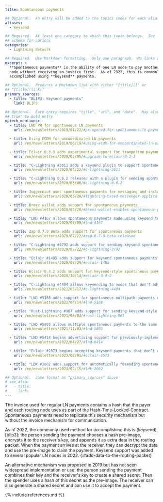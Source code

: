```yaml
---
title: Spontaneous payments

## Optional.  An entry will be added to the topics index for each alias
aliases:
  - Keysend

## Required.  At least one category to which this topic belongs.  See
## schema for options
categories:
  - Lightning Network

## Required.  Use Markdown formatting.  Only one paragraph.  No links allowed.
excerpt: >
  **Spontaneous payments** is the ability of one LN node to pay another
  node without receiving an invoice first.  As of 2022, this is commonly
  accomplished using **keysend** payments.

## Optional.  Produces a Markdown link with either "[title][]" or
## "[title](link)"
primary_sources:
  - title: "BLIP3: Keysend payments"
    link: BLIP3

## Optional.  Each entry requires "title", "url", and "date".  May also use "feature:
## true" to bold entry
optech_mentions:
  - title: LND PR for spontaneous LN payments
    url: /en/newsletters/2019/01/22/#pr-opened-for-spontaneous-ln-payments

  - title: Using ECDH for uncoordinated LN payments
    url: /en/newsletters/2019/06/19/#using-ecdh-for-uncoordinated-ln-payments

  - title: Eclair 0.3.3 adds experimental support for trampoline payments
    url: /en/newsletters/2020/02/05/#upgrade-to-eclair-0-3-3

  - title: "C-Lightning #3611 adds a keysend plugin to support spontaneous payments"
    url: /en/newsletters/2020/04/22/#c-lightning-3611

  - title: "C-Lightning 0.8.2 released with a plugin for sending spontaneous payments"
    url: /en/newsletters/2020/05/06/#c-lightning-0-8-2

  - title: Juggernaut uses spontaneous payments for messaging and instant payments"
    url: /en/newsletters/2020/05/20/#lightning-based-messenger-application-juggernaut-launches

  - title: Breez wallet adds support for spontaneous payments
    url: /en/newsletters/2020/05/20/#breez-wallet-enables-spontaneous-payments

  - title: "LND #4167 allows spontaneous payments made using keysend to be held"
    url: /en/newsletters/2020/07/08/#lnd-4167

  - title: Zap 0.7.0 Beta adds support for spontaneous payments
    url: /en/newsletters/2020/07/22/#zap-0-7-0-beta-released

  - title: "C-Lightning #3792 adds support for sending keysend spontaneous payments"
    url: /en/newsletters/2020/07/22/#c-lightning-3792

  - title: "Eclair #1485 adds support for keysend spontaneous payments"
    url: /en/newsletters/2020/07/29/#eclair-1485

  - title: Eclair 0.4.2 adds support for keysend-style spontaneous payments
    url: /en/newsletters/2020/10/14/#eclair-0-4-2

  - title: "C-Lightning #4404 allows keysending to nodes that don't advertise support"
    url: /en/newsletters/2021/03/17/#c-lightning-4404

  - title: "LND #5108 adds support for spontaneous multipath payments using AMP"
    url: /en/newsletters/2021/04/14/#lnd-5108

  - title: "Rust-Lightning #967 adds support for sending keysend-style spontaneous payments"
    url: /en/newsletters/2021/08/04/#rust-lightning-967

  - title: "LND #5803 allows multiple spontaneous payments to the same invoice"
    url: /en/newsletters/2021/11/03/#lnd-5803

  - title: "LND #5414 begins advertising support for previously-implemented keysend payments"
    url: /en/newsletters/2022/04/27/#lnd-6414

  - title: "Eclair #2573 begins accepting keysend payments that don’t contain a payment secret"
    url: /en/newsletters/2023/02/01/#eclair-2573

  - title: "LDK #2002 adds support for automatically resending spontaneous payments"
    url: /en/newsletters/2023/02/15/#ldk-2002

## Optional.  Same format as "primary_sources" above
# see_also:
#   - title:
#     link:
---
```

The invoice used for regular LN payments contains a hash that the
payer and each routing node uses as part of the
Hash-Time-Locked-Contract.  Spontaneous payments need to replicate
this security mechanism but without the invoice mechanism for
communication.

As of 2022, the commonly used method for accomplishing this is
[keysend][blip3]: the person sending the payment
  chooses a hash pre-image, encrypts it to the receiver's key, and
  appends it as extra data in the routing packet.  When the payment
  arrives at the receiver, they can decrypt the data and use the
  pre-image to claim the payment.  Keysend support was added to several
  popular LN nodes in 2022.
  {:#add-data-to-the-routing-packet}

An alternative mechanism was proposed in 2019 but has not seen
widespread implementation or use: the person sending the payment combines
  their key and the receiver's key to create a shared secret.  Then
  the spender uses a hash of this secret as the pre-image.  The
  receiver can also generate a shared secret and can use it to accept
  the payment.

{% include references.md %}
